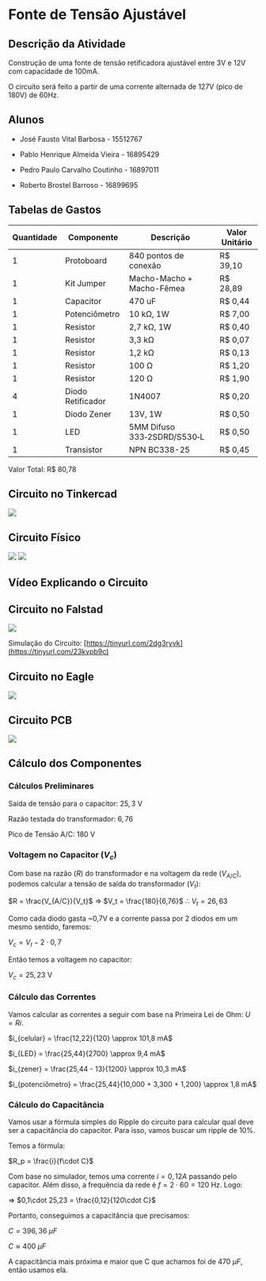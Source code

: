 # Fonte de Tensão Ajustável
## Descrição da Atividade

Construção de uma fonte de tensão retificadora ajustável entre 3V e 12V com capacidade de 100mA. 

O circuito será feito a partir de uma corrente alternada de 127V (pico de 180V) de 60Hz.

## Alunos

* José Fausto Vital Barbosa - 15512767

* Pablo Henrique Almeida Vieira - 16895429

* Pedro Paulo Carvalho Coutinho - 16897011

* Roberto Brostel Barroso - 16899695

## Tabelas de Gastos

| Quantidade | Componente | Descrição | Valor Unitário |
|----------|----------|----------|----------|
| 1 | Protoboard | 840 pontos de conexão | R$ 39,10 |
| 1 | Kit Jumper | Macho-Macho + Macho-Fêmea | R$ 28,89 |
| 1 | Capacitor | 470 uF | R$ 0,44 |
| 1 | Potenciômetro | 10 kΩ, 1W | R$ 7,00 |
| 1 | Resistor | 2,7 kΩ, 1W | R$ 0,40 |
| 1 | Resistor | 3,3 kΩ | R$ 0,07 |
| 1 | Resistor | 1,2 kΩ | R$ 0,13 |
| 1 | Resistor | 100 Ω | R$ 1,20 |
| 1 | Resistor | 120 Ω | R$ 1,90 |
| 4 | Diodo Retificador | 1N4007 | R$ 0,20 |
| 1 | Diodo Zener | 13V, 1W | R$ 0,50 |
| 1 | LED | 5MM Difuso 333‑2SDRD/S530‑L | R$ 0,50 |
| 1 | Transistor | NPN BC338-25 | R$ 0,45 |

Valor Total: R$ 80,78

## Circuito no Tinkercad
![](Imagens/Tinkercad.png)


## Circuito Físico
![](Imagens/Fisico1.jpg)
![](Imagens/Fisico2.jpg)


## Vídeo Explicando o Circuito 

## Circuito no Falstad
![](Imagens/Falstad.svg)


Simulação do Circuito: [https://tinyurl.com/2dg3ryvk](https://tinyurl.com/23kvpb9c)


## Circuito no Eagle
![](Imagens/Eagle.png)


## Circuito PCB
![](Imagens/PCB.png)


## Cálculo dos Componentes

### Cálculos Preliminares

Saída de tensão para o capacitor: $25,3$ V

Razão testada do transformador: $6,76$

Pico de Tensão A/C: $180$ V

### Voltagem no Capacitor ($V_c$)

Com base na razão ($R$) do transformador e na voltagem da rede ($V_{A/C}$), podemos calcular a tensão de saída do transformador ($V_t$):

$R = \frac{V_{A/C}}{V_t}$ $\Rightarrow$ $V_t = \frac{180}{6,76}$  $\therefore$  $V_t = 26,63$

Como cada diodo gasta ~0,7V e a corrente passa por 2 diodos em um mesmo sentido, faremos:

$V_c = V_t - 2\cdot0,7$ 

Então temos a voltagem no capacitor:

$V_c = 25,23$ V

### Cálculo das Correntes

Vamos calcular as correntes a seguir com base na Primeira Lei de Ohm: $U = Ri$.

$i_{celular} = \frac{12,22}{120} \approx 101,8 mA$

$i_{LED} = \frac{25,44}{2700} \approx 9,4 mA$

$i_{zener} = \frac{25,44 - 13}{1200} \approx 10,3 mA$

$i_{potenciômetro} = \frac{25,44}{10,000 + 3,300 + 1,200} \approx 1,8 mA$


### Cálculo do Capacitância

Vamos usar a fórmula simples do Ripple do circuito para calcular qual deve ser a capacitância do capacitor. Para isso, vamos buscar um ripple de 10%.

Temos a fórmula:

$R_p = \frac{i}{f\cdot C}$  

Com base no simulador, temos uma corrente $i = 0,12 A$ passando pelo capacitor. Além disso, a frequência da rede é $f = 2\cdot 60 = 120$ Hz. Logo:

$\Rightarrow$  $0,1\cdot 25,23 = \frac{0,12}{120\cdot C}$

Portanto, conseguimos a capacitância que precisamos:

$C = 396,36$ $\mu F$

$C \approx 400$ $\mu F$

A capacitância mais próxima e maior que C que achamos foi de $470$ $\mu F$, então usamos ela.



 





